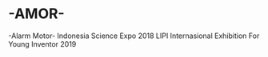 # -AMOR-


-Alarm Motor-
Indonesia Science Expo 2018 LIPI
Internasional Exhibition For Young Inventor 2019
